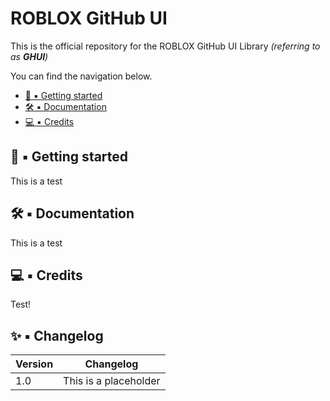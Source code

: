 # ROBLOX GitHub UI

This is the official repository for the ROBLOX GitHub UI Library *(referring to as **GHUI**)*

You can find the navigation below.

* [👶 ▪ Getting started](#-----getting-started)
* [🛠 ▪ Documentation](#-----documentation)
* [💻 ▪ Credits](#-----credits)


## 👶 ▪ Getting started

This is a test

## 🛠 ▪ Documentation

This is a test

## 💻 ▪ Credits

Test!

## ✨ ▪ Changelog

| Version | Changelog             |
| ------- | --------------------- |
| 1.0     | This is a placeholder |
